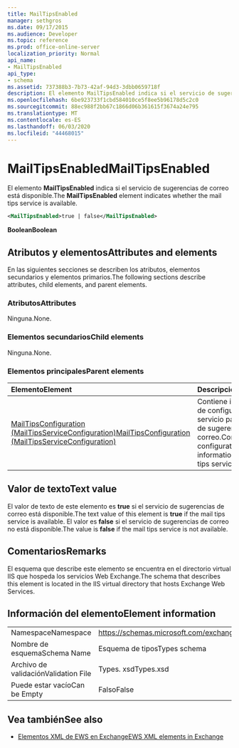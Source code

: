 ```yaml
---
title: MailTipsEnabled
manager: sethgros
ms.date: 09/17/2015
ms.audience: Developer
ms.topic: reference
ms.prod: office-online-server
localization_priority: Normal
api_name:
- MailTipsEnabled
api_type:
- schema
ms.assetid: 737388b3-7b73-42af-94d3-3dbb0659718f
description: El elemento MailTipsEnabled indica si el servicio de sugerencias de correo está disponible.
ms.openlocfilehash: 6be923733f1cbd584010ce5f8ee5b96178d5c2c0
ms.sourcegitcommit: 88ec988f2bb67c1866d06b361615f3674a24e795
ms.translationtype: MT
ms.contentlocale: es-ES
ms.lasthandoff: 06/03/2020
ms.locfileid: "44468015"
---
```

# <a name="mailtipsenabled"></a><span data-ttu-id="4a0be-103">MailTipsEnabled</span><span class="sxs-lookup"><span data-stu-id="4a0be-103">MailTipsEnabled</span></span>

<span data-ttu-id="4a0be-104">El elemento **MailTipsEnabled** indica si el servicio de sugerencias de correo está disponible.</span><span class="sxs-lookup"><span data-stu-id="4a0be-104">The **MailTipsEnabled** element indicates whether the mail tips service is available.</span></span> 
  
```xml
<MailTipsEnabled>true | false</MailTipsEnabled>
```

 <span data-ttu-id="4a0be-105">**Boolean**</span><span class="sxs-lookup"><span data-stu-id="4a0be-105">**Boolean**</span></span>
## <a name="attributes-and-elements"></a><span data-ttu-id="4a0be-106">Atributos y elementos</span><span class="sxs-lookup"><span data-stu-id="4a0be-106">Attributes and elements</span></span>

<span data-ttu-id="4a0be-107">En las siguientes secciones se describen los atributos, elementos secundarios y elementos primarios.</span><span class="sxs-lookup"><span data-stu-id="4a0be-107">The following sections describe attributes, child elements, and parent elements.</span></span>
  
### <a name="attributes"></a><span data-ttu-id="4a0be-108">Atributos</span><span class="sxs-lookup"><span data-stu-id="4a0be-108">Attributes</span></span>

<span data-ttu-id="4a0be-109">Ninguna.</span><span class="sxs-lookup"><span data-stu-id="4a0be-109">None.</span></span>
  
### <a name="child-elements"></a><span data-ttu-id="4a0be-110">Elementos secundarios</span><span class="sxs-lookup"><span data-stu-id="4a0be-110">Child elements</span></span>

<span data-ttu-id="4a0be-111">Ninguna.</span><span class="sxs-lookup"><span data-stu-id="4a0be-111">None.</span></span>
  
### <a name="parent-elements"></a><span data-ttu-id="4a0be-112">Elementos principales</span><span class="sxs-lookup"><span data-stu-id="4a0be-112">Parent elements</span></span>

|<span data-ttu-id="4a0be-113">**Elemento**</span><span class="sxs-lookup"><span data-stu-id="4a0be-113">**Element**</span></span>|<span data-ttu-id="4a0be-114">**Descripción**</span><span class="sxs-lookup"><span data-stu-id="4a0be-114">**Description**</span></span>|
|:-----|:-----|
|[<span data-ttu-id="4a0be-115">MailTipsConfiguration (MailTipsServiceConfiguration)</span><span class="sxs-lookup"><span data-stu-id="4a0be-115">MailTipsConfiguration (MailTipsServiceConfiguration)</span></span>](mailtipsconfiguration-mailtipsserviceconfiguration.md) <br/> |<span data-ttu-id="4a0be-116">Contiene información de configuración del servicio para el servicio de sugerencias de correo.</span><span class="sxs-lookup"><span data-stu-id="4a0be-116">Contains service configuration information for the mail tips service.</span></span>  <br/> |
   
## <a name="text-value"></a><span data-ttu-id="4a0be-117">Valor de texto</span><span class="sxs-lookup"><span data-stu-id="4a0be-117">Text value</span></span>

<span data-ttu-id="4a0be-118">El valor de texto de este elemento es **true** si el servicio de sugerencias de correo está disponible.</span><span class="sxs-lookup"><span data-stu-id="4a0be-118">The text value of this element is **true** if the mail tips service is available.</span></span> <span data-ttu-id="4a0be-119">El valor es **false** si el servicio de sugerencias de correo no está disponible.</span><span class="sxs-lookup"><span data-stu-id="4a0be-119">The value is **false** if the mail tips service is not available.</span></span> 
  
## <a name="remarks"></a><span data-ttu-id="4a0be-120">Comentarios</span><span class="sxs-lookup"><span data-stu-id="4a0be-120">Remarks</span></span>

<span data-ttu-id="4a0be-121">El esquema que describe este elemento se encuentra en el directorio virtual IIS que hospeda los servicios Web Exchange.</span><span class="sxs-lookup"><span data-stu-id="4a0be-121">The schema that describes this element is located in the IIS virtual directory that hosts Exchange Web Services.</span></span>
  
## <a name="element-information"></a><span data-ttu-id="4a0be-122">Información del elemento</span><span class="sxs-lookup"><span data-stu-id="4a0be-122">Element information</span></span>

|||
|:-----|:-----|
|<span data-ttu-id="4a0be-123">Namespace</span><span class="sxs-lookup"><span data-stu-id="4a0be-123">Namespace</span></span>  <br/> |https://schemas.microsoft.com/exchange/services/2006/types  <br/> |
|<span data-ttu-id="4a0be-124">Nombre de esquema</span><span class="sxs-lookup"><span data-stu-id="4a0be-124">Schema Name</span></span>  <br/> |<span data-ttu-id="4a0be-125">Esquema de tipos</span><span class="sxs-lookup"><span data-stu-id="4a0be-125">Types schema</span></span>  <br/> |
|<span data-ttu-id="4a0be-126">Archivo de validación</span><span class="sxs-lookup"><span data-stu-id="4a0be-126">Validation File</span></span>  <br/> |<span data-ttu-id="4a0be-127">Types. xsd</span><span class="sxs-lookup"><span data-stu-id="4a0be-127">Types.xsd</span></span>  <br/> |
|<span data-ttu-id="4a0be-128">Puede estar vacío</span><span class="sxs-lookup"><span data-stu-id="4a0be-128">Can be Empty</span></span>  <br/> |<span data-ttu-id="4a0be-129">Falso</span><span class="sxs-lookup"><span data-stu-id="4a0be-129">False</span></span>  <br/> |
   
## <a name="see-also"></a><span data-ttu-id="4a0be-130">Vea también</span><span class="sxs-lookup"><span data-stu-id="4a0be-130">See also</span></span>



- [<span data-ttu-id="4a0be-131">Elementos XML de EWS en Exchange</span><span class="sxs-lookup"><span data-stu-id="4a0be-131">EWS XML elements in Exchange</span></span>](ews-xml-elements-in-exchange.md)

